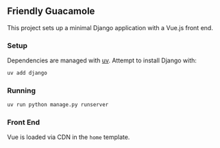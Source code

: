 ## Friendly Guacamole

This project sets up a minimal Django application with a Vue.js front end.

### Setup

Dependencies are managed with [uv](https://github.com/astral-sh/uv). Attempt to install Django with:

```bash
uv add django
```

### Running

```bash
uv run python manage.py runserver
```

### Front End

Vue is loaded via CDN in the `home` template.

